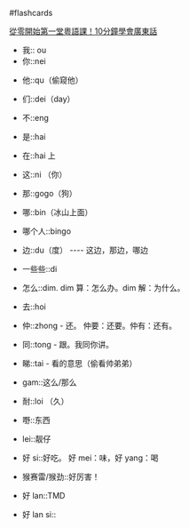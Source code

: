 #flashcards 

[從零開始第一堂粵語課！10分鐘學會廣東話](https://youtu.be/KI5bKz68_Hk) 
- 我:: ou <!--SR:!2024-03-20-15-52,250,250-->
- 你::nei
<!--SR:!2024-03-24,9,250-->
- 他::qu（偷窥他）
<!--SR:!2024-03-24,9,250-->
- 们::dei（day）
<!--SR:!2024-04-21,26,250-->
- 不::eng
<!--SR:!2024-03-23,8,250-->
- 是::hai
<!--SR:!2025-10-08,572,250-->
- 在::hai 上
<!--SR:!2024-03-23,8,250-->
- 这::ni （你）
<!--SR:!2024-04-17,22,250-->
- 那::gogo（狗）
<!--SR:!2024-03-23,8,250-->
- 哪::bin（冰山上面）
<!--SR:!2024-04-20,25,250-->
- 哪个人::bingo
<!--SR:!2024-03-24,9,250-->
- 边::du（度） ---- 这边，那边，哪边
<!--SR:!2024-03-24,9,250-->
- 一些些::di
<!--SR:!2024-03-24,9,250-->
- 怎么::dim.  dim 算：怎么办。dim 解：为什么。
<!--SR:!2025-10-20,584,250-->
- 去::hoi
<!--SR:!2024-03-25,10,250-->
- 仲::zhong - 还。   仲要：还要。仲有：还有。
<!--SR:!2024-04-14,16,250-->
- 同::tong - 跟。我同你讲。
<!--SR:!2024-03-24,9,250-->
- 睇::tai - 看的意思（偷看帅弟弟）
<!--SR:!2024-04-21,26,250-->
- gam::这么/那么
<!--SR:!2024-06-25,22,250-->
- 耐::loi （久）
<!--SR:!2024-04-18,20,250-->
- 嘢::东西
<!--SR:!2024-04-22,27,250-->
- lei::靓仔
<!--SR:!2024-04-20,22,250-->
- 好 si::好吃。   好 mei：味，好 yang：喝
<!--SR:!2024-03-24,9,250-->
- 猴赛雷/猴劲::好厉害！
<!--SR:!2024-04-13,18,250-->
- 好 lan::TMD
<!--SR:!2024-03-24,9,250-->
- 好 lan si::
<!--SR:!2024-04-07,23,250-->

